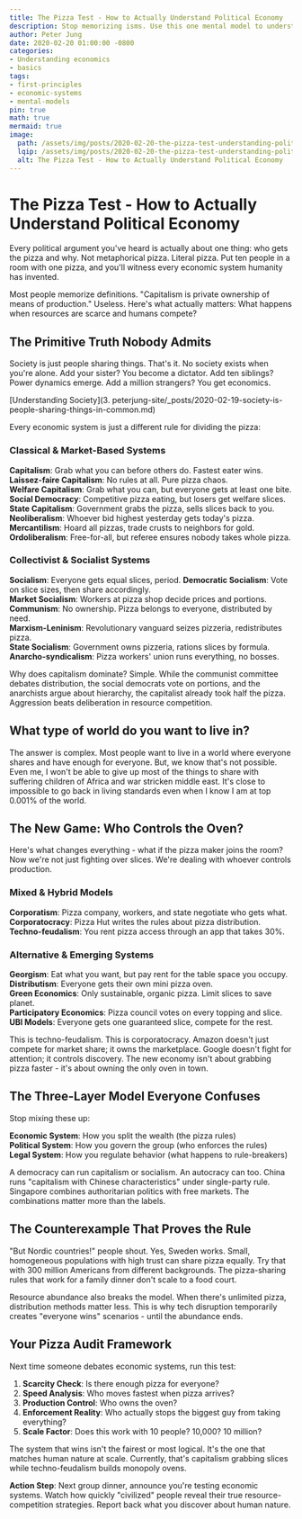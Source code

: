 ```yaml
---
title: The Pizza Test - How to Actually Understand Political Economy
description: Stop memorizing isms. Use this one mental model to understand any economic system in 30 seconds.
author: Peter Jung
date: 2020-02-20 01:00:00 -0800
categories:
- Understanding economics
- basics
tags:
- first-principles
- economic-systems
- mental-models
pin: true
math: true
mermaid: true
image:
  path: /assets/img/posts/2020-02-20-the-pizza-test-understanding-political-economy.png
  lqip: /assets/img/posts/2020-02-20-the-pizza-test-understanding-political-economy.png
  alt: The Pizza Test - How to Actually Understand Political Economy
---
```


# The Pizza Test - How to Actually Understand Political Economy

Every political argument you've heard is actually about one thing: who gets the pizza and why. Not metaphorical pizza. Literal pizza. Put ten people in a room with one pizza, and you'll witness every economic system humanity has invented.

Most people memorize definitions. "Capitalism is private ownership of means of production." Useless. Here's what actually matters: What happens when resources are scarce and humans compete?

## The Primitive Truth Nobody Admits

Society is just people sharing things. That's it. No society exists when you're alone. Add your sister? You become a dictator. Add ten siblings? Power dynamics emerge. Add a million strangers? You get economics.

[Understanding Society](3. peterjung-site/_posts/2020-02-19-society-is-people-sharing-things-in-common.md)

Every economic system is just a different rule for dividing the pizza:

### Classical & Market-Based Systems

**Capitalism**: Grab what you can before others do. Fastest eater wins.  
**Laissez-faire Capitalism**: No rules at all. Pure pizza chaos.  
**Welfare Capitalism**: Grab what you can, but everyone gets at least one bite.  
**Social Democracy**: Competitive pizza eating, but losers get welfare slices. 
**State Capitalism**: Government grabs the pizza, sells slices back to you.  
**Neoliberalism**: Whoever bid highest yesterday gets today's pizza.  
**Mercantilism**: Hoard all pizzas, trade crusts to neighbors for gold.  
**Ordoliberalism**: Free-for-all, but referee ensures nobody takes whole pizza.

### Collectivist & Socialist Systems

**Socialism**: Everyone gets equal slices, period.
**Democratic Socialism**: Vote on slice sizes, then share accordingly.  
**Market Socialism**: Workers at pizza shop decide prices and portions.  
**Communism**: No ownership. Pizza belongs to everyone, distributed by need.  
**Marxism-Leninism**: Revolutionary vanguard seizes pizzeria, redistributes pizza.  
**State Socialism**: Government owns pizzeria, rations slices by formula.  
**Anarcho-syndicalism**: Pizza workers' union runs everything, no bosses.


Why does capitalism dominate? Simple. While the communist committee debates distribution, the social democrats vote on portions, and the anarchists argue about hierarchy, the capitalist already took half the pizza. Aggression beats deliberation in resource competition.

## What type of world do you want to live in?

The answer is complex. Most people want to live in a world where everyone shares and have enough for everyone. But, we know that's not possible. Even me, I won't be able to give up most of the things to share with suffering children of Africa and war stricken middle east. It's close to impossible to go back in living standards even when I know I am at top 0.001% of the world.

## The New Game: Who Controls the Oven?

Here's what changes everything - what if the pizza maker joins the room? Now we're not just fighting over slices. We're dealing with whoever controls production.

### Mixed & Hybrid Models
 
**Corporatism**: Pizza company, workers, and state negotiate who gets what.  
**Corporatocracy**: Pizza Hut writes the rules about pizza distribution.  
**Techno-feudalism**: You rent pizza access through an app that takes 30%.

### Alternative & Emerging Systems

**Georgism**: Eat what you want, but pay rent for the table space you occupy.  
**Distributism**: Everyone gets their own mini pizza oven.  
**Green Economics**: Only sustainable, organic pizza. Limit slices to save planet.  
**Participatory Economics**: Pizza council votes on every topping and slice.  
**UBI Models**: Everyone gets one guaranteed slice, compete for the rest.

This is techno-feudalism. This is corporatocracy. Amazon doesn't just compete for market share; it owns the marketplace. Google doesn't fight for attention; it controls discovery. The new economy isn't about grabbing pizza faster - it's about owning the only oven in town.

## The Three-Layer Model Everyone Confuses

Stop mixing these up:

**Economic System**: How you split the wealth (the pizza rules)  
**Political System**: How you govern the group (who enforces the rules)  
**Legal System**: How you regulate behavior (what happens to rule-breakers)

A democracy can run capitalism or socialism. An autocracy can too. China runs "capitalism with Chinese characteristics" under single-party rule. Singapore combines authoritarian politics with free markets. The combinations matter more than the labels.

## The Counterexample That Proves the Rule

"But Nordic countries!" people shout. Yes, Sweden works. Small, homogeneous populations with high trust can share pizza equally. Try that with 300 million Americans from different backgrounds. The pizza-sharing rules that work for a family dinner don't scale to a food court.

Resource abundance also breaks the model. When there's unlimited pizza, distribution methods matter less. This is why tech disruption temporarily creates "everyone wins" scenarios - until the abundance ends.

## Your Pizza Audit Framework

Next time someone debates economic systems, run this test:

1. **Scarcity Check**: Is there enough pizza for everyone?
2. **Speed Analysis**: Who moves fastest when pizza arrives?
3. **Production Control**: Who owns the oven?
4. **Enforcement Reality**: Who actually stops the biggest guy from taking everything?
5. **Scale Factor**: Does this work with 10 people? 10,000? 10 million?

The system that wins isn't the fairest or most logical. It's the one that matches human nature at scale. Currently, that's capitalism grabbing slices while techno-feudalism builds monopoly ovens.

**Action Step**: Next group dinner, announce you're testing economic systems. Watch how quickly "civilized" people reveal their true resource-competition strategies. Report back what you discover about human nature.
